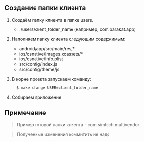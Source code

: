 ## Создание папки клиента

  1. Создаём папку клиента в папке users.
      - ./users/client_folder_name (например, com.barakat.app)

  2. Наполняем папку клиента следующим содержимым:
      - android/app/src/main/res/*
      - ios/csnative/Images.xcassets/*
      - ios/csnative/Info.plist
      - src/config/index.js
      - src/config/theme/js

  3. В корне проекта запускаем команду:
      ```sh
        $ make change USER=client_folder_name
      ```

  4. Собираем приложение

## Примечание

  > Пример готовой папки клиента - com.simtech.multivendor

  > Полученные изменения коммитить не надо